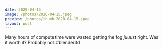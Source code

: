 ```yaml
---
date: 2020-04-15
image: /photos/2020-04-15.jpeg
preview: /photos/thumb-2020-04-15.jpeg
layout: post
---
```


Many hours of compute time were wasted getting the fog *juuust* right. Was it worth it? Probably not. #blender3d
